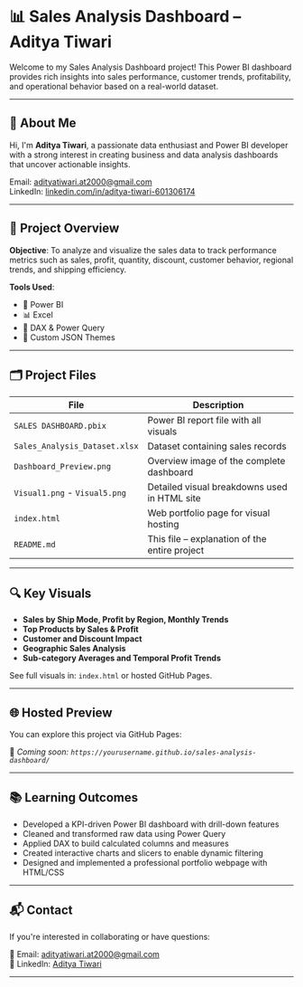 
# 📊 Sales Analysis Dashboard – Aditya Tiwari

Welcome to my Sales Analysis Dashboard project! This Power BI dashboard provides rich insights into sales performance, customer trends, profitability, and operational behavior based on a real-world dataset.

---

## 👤 About Me

Hi, I'm **Aditya Tiwari**, a passionate data enthusiast and Power BI developer with a strong interest in creating business and data analysis dashboards that uncover actionable insights.

Email: adityatiwari.at2000@gmail.com  
LinkedIn: [linkedin.com/in/aditya-tiwari-601306174](https://www.linkedin.com/in/aditya-tiwari-601306174/)

---

## 🧠 Project Overview

**Objective**: To analyze and visualize the sales data to track performance metrics such as sales, profit, quantity, discount, customer behavior, regional trends, and shipping efficiency.

**Tools Used**:
- 🧮 Power BI
- 📊 Excel
- 📁 DAX & Power Query
- 🎨 Custom JSON Themes

---

## 🗂 Project Files

| File                          | Description                                     |
|------------------------------|-------------------------------------------------|
| `SALES DASHBOARD.pbix`       | Power BI report file with all visuals           |
| `Sales_Analysis_Dataset.xlsx`| Dataset containing sales records                |
| `Dashboard_Preview.png`      | Overview image of the complete dashboard        |
| `Visual1.png` - `Visual5.png`| Detailed visual breakdowns used in HTML site    |
| `index.html`                 | Web portfolio page for visual hosting           |
| `README.md`                  | This file – explanation of the entire project   |

---

## 🔍 Key Visuals

- **Sales by Ship Mode, Profit by Region, Monthly Trends**
- **Top Products by Sales & Profit**
- **Customer and Discount Impact**
- **Geographic Sales Analysis**
- **Sub-category Averages and Temporal Profit Trends**

See full visuals in: `index.html` or hosted GitHub Pages.

---

## 🌐 Hosted Preview

You can explore this project via GitHub Pages:

🔗 *Coming soon: `https://yourusername.github.io/sales-analysis-dashboard/`*

---

## 📚 Learning Outcomes

- Developed a KPI-driven Power BI dashboard with drill-down features
- Cleaned and transformed raw data using Power Query
- Applied DAX to build calculated columns and measures
- Created interactive charts and slicers to enable dynamic filtering
- Designed and implemented a professional portfolio webpage with HTML/CSS

---

## 📬 Contact

If you're interested in collaborating or have questions:

📧 Email: [adityatiwari.at2000@gmail.com](mailto:adityatiwari.at2000@gmail.com)  
🔗 LinkedIn: [Aditya Tiwari](https://www.linkedin.com/in/aditya-tiwari-601306174/)

---

